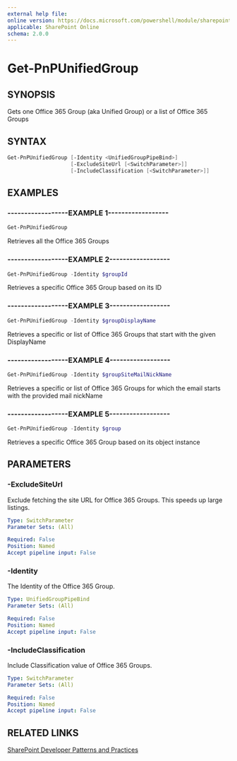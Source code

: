 ```yaml
---
external help file:
online version: https://docs.microsoft.com/powershell/module/sharepoint-pnp/get-pnpunifiedgroup
applicable: SharePoint Online
schema: 2.0.0
---
```


# Get-PnPUnifiedGroup

## SYNOPSIS
Gets one Office 365 Group (aka Unified Group) or a list of Office 365 Groups

## SYNTAX

```powershell
Get-PnPUnifiedGroup [-Identity <UnifiedGroupPipeBind>]
                    [-ExcludeSiteUrl [<SwitchParameter>]]
                    [-IncludeClassification [<SwitchParameter>]]
```

## EXAMPLES

### ------------------EXAMPLE 1------------------
```powershell
Get-PnPUnifiedGroup
```

Retrieves all the Office 365 Groups

### ------------------EXAMPLE 2------------------
```powershell
Get-PnPUnifiedGroup -Identity $groupId
```

Retrieves a specific Office 365 Group based on its ID

### ------------------EXAMPLE 3------------------
```powershell
Get-PnPUnifiedGroup -Identity $groupDisplayName
```

Retrieves a specific or list of Office 365 Groups that start with the given DisplayName

### ------------------EXAMPLE 4------------------
```powershell
Get-PnPUnifiedGroup -Identity $groupSiteMailNickName
```

Retrieves a specific or list of Office 365 Groups for which the email starts with the provided mail nickName

### ------------------EXAMPLE 5------------------
```powershell
Get-PnPUnifiedGroup -Identity $group
```

Retrieves a specific Office 365 Group based on its object instance

## PARAMETERS

### -ExcludeSiteUrl
Exclude fetching the site URL for Office 365 Groups. This speeds up large listings.

```yaml
Type: SwitchParameter
Parameter Sets: (All)

Required: False
Position: Named
Accept pipeline input: False
```

### -Identity
The Identity of the Office 365 Group.

```yaml
Type: UnifiedGroupPipeBind
Parameter Sets: (All)

Required: False
Position: Named
Accept pipeline input: False
```

### -IncludeClassification
Include Classification value of Office 365 Groups.

```yaml
Type: SwitchParameter
Parameter Sets: (All)

Required: False
Position: Named
Accept pipeline input: False
```

## RELATED LINKS

[SharePoint Developer Patterns and Practices](https://aka.ms/sppnp)
